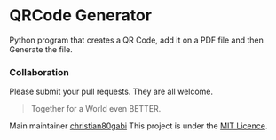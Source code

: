# QRCode Generator

Python program that creates a QR Code, add it on a PDF file and then Generate the file.

### Collaboration

Please submit your pull requests. They are all welcome. 
    
> Together for a World even BETTER.

Main maintainer [christian80gabi](https://github.com/christian80gabi)
This project is under the [MIT Licence](/LICENSE).
